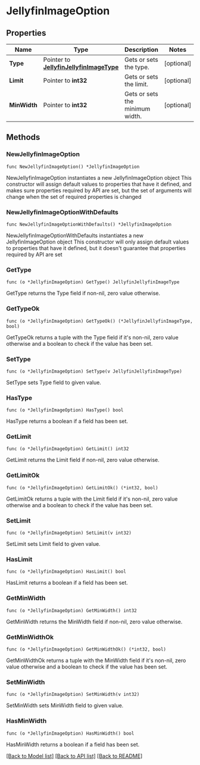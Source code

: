 # JellyfinImageOption

## Properties

Name | Type | Description | Notes
------------ | ------------- | ------------- | -------------
**Type** | Pointer to [**JellyfinJellyfinImageType**](JellyfinImageType.md) | Gets or sets the type. | [optional] 
**Limit** | Pointer to **int32** | Gets or sets the limit. | [optional] 
**MinWidth** | Pointer to **int32** | Gets or sets the minimum width. | [optional] 

## Methods

### NewJellyfinImageOption

`func NewJellyfinImageOption() *JellyfinImageOption`

NewJellyfinImageOption instantiates a new JellyfinImageOption object
This constructor will assign default values to properties that have it defined,
and makes sure properties required by API are set, but the set of arguments
will change when the set of required properties is changed

### NewJellyfinImageOptionWithDefaults

`func NewJellyfinImageOptionWithDefaults() *JellyfinImageOption`

NewJellyfinImageOptionWithDefaults instantiates a new JellyfinImageOption object
This constructor will only assign default values to properties that have it defined,
but it doesn't guarantee that properties required by API are set

### GetType

`func (o *JellyfinImageOption) GetType() JellyfinJellyfinImageType`

GetType returns the Type field if non-nil, zero value otherwise.

### GetTypeOk

`func (o *JellyfinImageOption) GetTypeOk() (*JellyfinJellyfinImageType, bool)`

GetTypeOk returns a tuple with the Type field if it's non-nil, zero value otherwise
and a boolean to check if the value has been set.

### SetType

`func (o *JellyfinImageOption) SetType(v JellyfinJellyfinImageType)`

SetType sets Type field to given value.

### HasType

`func (o *JellyfinImageOption) HasType() bool`

HasType returns a boolean if a field has been set.

### GetLimit

`func (o *JellyfinImageOption) GetLimit() int32`

GetLimit returns the Limit field if non-nil, zero value otherwise.

### GetLimitOk

`func (o *JellyfinImageOption) GetLimitOk() (*int32, bool)`

GetLimitOk returns a tuple with the Limit field if it's non-nil, zero value otherwise
and a boolean to check if the value has been set.

### SetLimit

`func (o *JellyfinImageOption) SetLimit(v int32)`

SetLimit sets Limit field to given value.

### HasLimit

`func (o *JellyfinImageOption) HasLimit() bool`

HasLimit returns a boolean if a field has been set.

### GetMinWidth

`func (o *JellyfinImageOption) GetMinWidth() int32`

GetMinWidth returns the MinWidth field if non-nil, zero value otherwise.

### GetMinWidthOk

`func (o *JellyfinImageOption) GetMinWidthOk() (*int32, bool)`

GetMinWidthOk returns a tuple with the MinWidth field if it's non-nil, zero value otherwise
and a boolean to check if the value has been set.

### SetMinWidth

`func (o *JellyfinImageOption) SetMinWidth(v int32)`

SetMinWidth sets MinWidth field to given value.

### HasMinWidth

`func (o *JellyfinImageOption) HasMinWidth() bool`

HasMinWidth returns a boolean if a field has been set.


[[Back to Model list]](../README.md#documentation-for-models) [[Back to API list]](../README.md#documentation-for-api-endpoints) [[Back to README]](../README.md)


